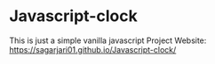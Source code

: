# Javascript-clock
This is just a simple vanilla javascript Project 
Website: https://sagarjari01.github.io/Javascript-clock/
